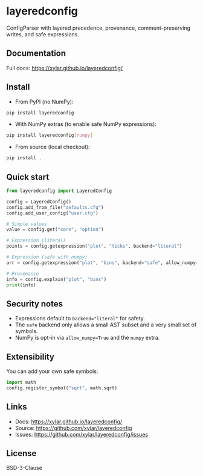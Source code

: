 # layeredconfig

ConfigParser with layered precedence, provenance, comment-preserving writes, and safe expressions.

## Documentation

Full docs: https://xylar.github.io/layeredconfig/

## Install

- From PyPI (no NumPy):

```bash
pip install layeredconfig
```

- With NumPy extras (to enable safe NumPy expressions):

```bash
pip install layeredconfig[numpy]
```

- From source (local checkout):

```bash
pip install .
```

## Quick start

```python
from layeredconfig import LayeredConfig

config = LayeredConfig()
config.add_from_file("defaults.cfg")
config.add_user_config("user.cfg")

# Simple values
value = config.get("core", "option")

# Expression (literal)
points = config.getexpression("plot", "ticks", backend="literal")

# Expression (safe with numpy)
arr = config.getexpression("plot", "bins", backend="safe", allow_numpy=True)

# Provenance
info = config.explain("plot", "bins")
print(info)
```

## Security notes

- Expressions default to `backend="literal"` for safety.
- The `safe` backend only allows a small AST subset and a very small set of symbols.
- NumPy is opt-in via `allow_numpy=True` and the `numpy` extra.

## Extensibility

You can add your own safe symbols:

```python
import math
config.register_symbol("sqrt", math.sqrt)
```

## Links

- Docs: https://xylar.github.io/layeredconfig/
- Source: https://github.com/xylar/layeredconfig
- Issues: https://github.com/xylar/layeredconfig/issues

## License

BSD-3-Clause
